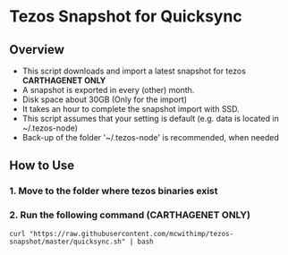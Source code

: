 # Tezos Snapshot for Quicksync

## Overview

- This script downloads and import a latest snapshot for tezos **CARTHAGENET ONLY**
- A snapshot is exported in every (other) month.
- Disk space about 30GB (Only for the import)
- It takes an hour to complete the snapshot import with SSD.
- This script assumes that your setting is default (e.g. data is located in ~/.tezos-node)
- Back-up of the folder '~/.tezos-node' is recommended, when needed

## How to Use

### 1. Move to the folder where tezos binaries exist

### 2. Run the following command (**CARTHAGENET ONLY**)

```
curl "https://raw.githubusercontent.com/mcwithimp/tezos-snapshot/master/quicksync.sh" | bash
```
